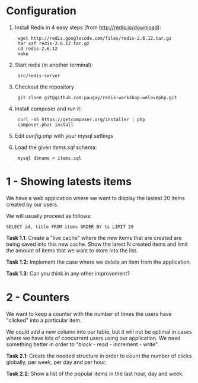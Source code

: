 # Configuration

1. Install Redis in 4 easy steps (from http://redis.io/download):

		wget http://redis.googlecode.com/files/redis-2.6.12.tar.gz
		tar xzf redis-2.6.12.tar.gz
		cd redis-2.6.12
		make
		
2. Start redis (in another terminal):

        src/redis-server
        
3. Checkout the repository

        git clone git@github.com:paugay/redis-workshop-welovephp.git

4. Install composer and run it: 

		curl -sS https://getcomposer.org/installer | php
		composer.phar install

5. Edit _config.php_ with your mysql settings
6. Load the given _items.sql_ schema:

		mysql dbname < items.sql

# 1 - Showing latests items

We have a web application where we want to display the lastest 20 items created by our users.

We will usually proceed as follows:

	SELECT id, title FROM items ORDER BY ts LIMIT 20

__Task 1.1__: Create a "live cache" where the new items that are created are being saved into this new cache.
Show the latest N created items and limit the amount of items that we want to store into the list.

__Task 1.2__: Implement the case where we delete an item from the application.

__Task 1.3__: Can you think in any other improvement?

# 2 - Counters

We want to keep a counter with the number of times the users have "clicked" into a particular item.

We could add a new column into our table, but it will not be optimal in cases where we have lots of 
concurrent users using our application. We need something better in order to "block - read - increment - write".

__Task 2.1__: Create the needed structure in order to count the number of clicks globally, per week, per day and per
hour. 

__Task 2.2__: Show a list of the popular items in the last hour, day and week.
